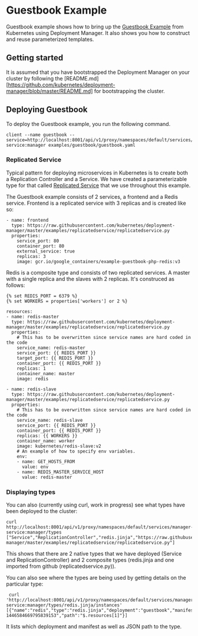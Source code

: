 # Guestbook Example

Guestbook example shows how to bring up the
[Guestbook Example](https://github.com/kubernetes/kubernetes/tree/master/examples/guestbook)
from Kubernetes using Deployment Manager. It also shows you how to construct
and reuse parameterized templates. 

## Getting started

It is assumed that you have bootstrapped the Deployment Manager on your cluster
by following the [README.md][https://github.com/kubernetes/deployment-manager/blob/master/README.md]
for bootstrapping the cluster. 

## Deploying Guestbook
To deploy the Guestbook example, you run the following command.

```
client --name guestbook --service=http://localhost:8001/api/v1/proxy/namespaces/default/services/manager-service:manager examples/guestbook/guestbook.yaml
```

### Replicated Service

Typical pattern for deploying microservices in Kubernetes is to create both a
Replication Controller and a Service. We have created a parameterizable type
for that called [Replicated Service](https://github.com/kubernetes/deployment-manager/tree/master/examples/replicatedservice)
that we use throughout this example.

The Guestbook example consists of 2 services, a frontend and a Redis service.
Frontend is a replicated service with 3 replicas and is created like so:
```
- name: frontend
  type: https://raw.githubusercontent.com/kubernetes/deployment-manager/master/examples/replicatedservice/replicatedservice.py
  properties:
    service_port: 80
    container_port: 80
    external_service: true
    replicas: 3
    image: gcr.io/google_containers/example-guestbook-php-redis:v3
```

Redis is a composite type and consists of two replicated services. A master with a single replica
and the slaves with 2 replicas. It's construced as follows:
```
{% set REDIS_PORT = 6379 %}
{% set WORKERS = properties['workers'] or 2 %}

resources:
- name: redis-master
  type: https://raw.githubusercontent.com/kubernetes/deployment-manager/master/examples/replicatedservice/replicatedservice.py
  properties:
    # This has to be overwritten since service names are hard coded in the code
    service_name: redis-master
    service_port: {{ REDIS_PORT }}
    target_port: {{ REDIS_PORT }}
    container_port: {{ REDIS_PORT }}
    replicas: 1
    container_name: master
    image: redis

- name: redis-slave
  type: https://raw.githubusercontent.com/kubernetes/deployment-manager/master/examples/replicatedservice/replicatedservice.py
  properties:
    # This has to be overwritten since service names are hard coded in the code
    service_name: redis-slave
    service_port: {{ REDIS_PORT }}
    container_port: {{ REDIS_PORT }}
    replicas: {{ WORKERS }}
    container_name: worker
    image: kubernetes/redis-slave:v2
    # An example of how to specify env variables.
    env:
    - name: GET_HOSTS_FROM
      value: env
    - name: REDIS_MASTER_SERVICE_HOST
      value: redis-master
```

### Displaying types

You can also (currently using curl, work in progress) see what types have been deployed to the cluster:
```
curl http://localhost:8001/api/v1/proxy/namespaces/default/services/manager-service:manager/types
["Service","ReplicationController","redis.jinja","https://raw.githubusercontent.com/kubernetes/deployment-manager/master/examples/replicatedservice/replicatedservice.py"]
```

This shows that there are 2 native types that we have deployed (Service and ReplicationController) and
2 composite types (redis.jinja and one imported from github (replicatedservice.py)).


You can also see where the types are being used by getting details on the particular type:
```
 curl 'http://localhost:8001/api/v1/proxy/namespaces/default/services/manager-service:manager/types/redis.jinja/instances'
[{"name":"redis","type":"redis.jinja","deployment":"guestbook","manifest":"manifest-1446584669795839153","path":"$.resources[1]"}]
```

It lists which deployment and manifest as well as JSON path to the type.

